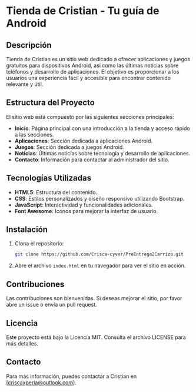 # Tienda de Cristian - Tu guía de Android

## Descripción
Tienda de Cristian es un sitio web dedicado a ofrecer aplicaciones y juegos gratuitos para dispositivos Android, así como las últimas noticias sobre teléfonos y desarrollo de aplicaciones. El objetivo es proporcionar a los usuarios una experiencia fácil y accesible para encontrar contenido relevante y útil.

## Estructura del Proyecto
El sitio web está compuesto por las siguientes secciones principales:

- **Inicio**: Página principal con una introducción a la tienda y acceso rápido a las secciones.
- **Aplicaciones**: Sección dedicada a aplicaciones Android.
- **Juegos**: Sección dedicada a juegos Android.
- **Noticias**: Últimas noticias sobre tecnología y desarrollo de aplicaciones.
- **Contacto**: Información para contactar al administrador del sitio.

## Tecnologías Utilizadas
- **HTML5**: Estructura del contenido.
- **CSS**: Estilos personalizados y diseño responsivo utilizando Bootstrap.
- **JavaScript**: Interactividad y funcionalidades adicionales.
- **Font Awesome**: Iconos para mejorar la interfaz de usuario.

## Instalación
1. Clona el repositorio:
   ```bash
   git clone https://github.com/Crisca-cyver/PreEntrega2Carrizo.git
   ```
2. Abre el archivo `index.html` en tu navegador para ver el sitio en acción.

## Contribuciones
Las contribuciones son bienvenidas. Si deseas mejorar el sitio, por favor abre un issue o envía un pull request.

## Licencia
Este proyecto está bajo la Licencia MIT. Consulta el archivo LICENSE para más detalles.

## Contacto
Para más información, puedes contactar a Cristian en [criscaxperia@outlook.com].